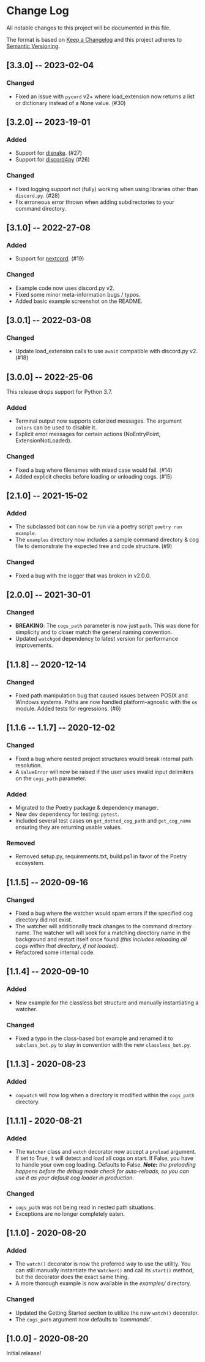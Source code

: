 # Change Log

All notable changes to this project will be documented in this file.

The format is based on [Keep a Changelog](http://keepachangelog.com/)
and this project adheres to [Semantic Versioning](http://semver.org/).

## [3.3.0] -- 2023-02-04

### Changed

- Fixed an issue with `pycord` v2+ where load_extension now returns a list or dictionary instead of a None value. (#30)

## [3.2.0] -- 2023-19-01

### Added

- Support for [disnake](https://github.com/DisnakeDev/disnake). (#27)
- Support for [discord4py](https://github.com/mccoderpy/discord.py-message-components) (#26)

### Changed

- Fixed logging support not (fully) working when using libraries other than `discord.py`. (#28)
- Fix erroneous error thrown when adding subdirectories to your command directory.

## [3.1.0] -- 2022-27-08

### Added

- Support for [nextcord](https://github.com/nextcord/nextcord). (#19)

### Changed

- Example code now uses discord.py v2.
- Fixed some minor meta-information bugs / typos.
- Added basic example screenshot on the README.

## [3.0.1] -- 2022-03-08

### Changed

- Update load_extension calls to use `await` compatible with discord.py v2. (#18)

## [3.0.0] -- 2022-25-06

This release drops support for Python 3.7.

### Added

- Terminal output now supports colorized messages. The argument `colors` can be used to disable it.
- Explicit error messages for certain actions (NoEntryPoint, ExtensionNotLoaded).

### Changed

- Fixed a bug where filenames with mixed case would fail. (#14)
- Added explicit checks before loading or unloading cogs. (#15)

## [2.1.0] -- 2021-15-02

### Added

- The subclassed bot can now be run via a poetry script `poetry run example`.
- The `examples` directory now includes a sample command directory & cog file to 
  demonstrate the expected tree and code structure. (#9)
  
### Changed

- Fixed a bug with the logger that was broken in v2.0.0.


## [2.0.0] -- 2021-30-01

### Changed

- **BREAKING**: The `cogs_path` parameter is now just `path`. This was done for simplicity and to
  closer match the general naming convention.
- Updated `watchgod` dependency to latest version for performance improvements.

## [1.1.8] -- 2020-12-14

### Changed

- Fixed path manipulation bug that caused issues between POSIX and Windows systems. Paths
  are now handled platform-agnostic with the `os` module. Added tests for regressions. (#6)

## [1.1.6 -- 1.1.7] -- 2020-12-02

### Changed

- Fixed a bug where nested project structures would break internal path resolution.
- A `ValueError` will now be raised if the user uses invalid input delimiters on
the `cogs_path` parameter.

### Added

- Migrated to the Poetry package & dependency manager.
- New dev dependency for testing: `pytest`.
- Included several test cases on `get_dotted_cog_path` and `get_cog_name`
ensuring they are returning usable values.

### Removed

- Removed setup.py, requirements.txt, build.ps1 in favor of the Poetry ecosystem.

## [1.1.5] -- 2020-09-16

### Changed

- Fixed a bug where the watcher would spam errors if the specified cog directory did not exist.
- The watcher will additionally track changes to the command directory name. The watcher will 
will seek for a matching directory name in the background and restart itself once found *(this includes
reloading all cogs within that directory, if not loaded)*.
- Refactored some internal code.

## [1.1.4] -- 2020-09-10

### Added

- New example for the classless bot structure and manually instantiating a watcher.


### Changed

- Fixed a typo in the class-based bot example and renamed it to `subclass_bot.py` to stay in convention with
the new `classless_bot.py`. 


## [1.1.3] - 2020-08-23

### Added

- `cogwatch` will now log when a directory is modified within the `cogs_path` directory.

## [1.1.1] - 2020-08-21

### Added

- The `Watcher` class and `watch` decorator now accept a `preload`
argument. If set to True, it will detect and load all cogs on start.
If False, you have to handle your own cog loading. Defaults to False. 
***Note:** the preloading happens before the debug mode check for auto-reloads,
so you can use it as your default cog loader in production.*

### Changed

- `cogs_path` was not being read in nested path situations.
- Exceptions are no longer completely eaten.

## [1.1.0] - 2020-08-20

### Added

- The `watch()` decorator is now the preferred way to use the utility. 
You can still manually instantiate the `Watcher()` and call its `start()`
method, but the decorator does the exact same thing.
- A more thorough example is now available in the *examples/* directory.

### Changed

- Updated the Getting Started section to utilize the new `watch()`
decorator.
- The `cogs_path` argument now defaults to *'commands'*.

## [1.0.0] - 2020-08-20

Initial release!

